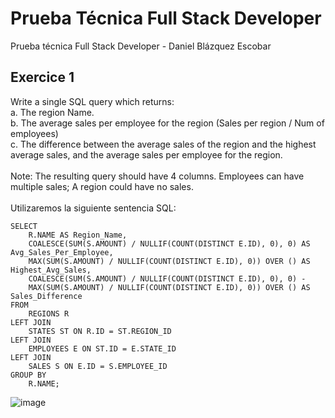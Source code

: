 # Prueba Técnica Full Stack Developer
Prueba técnica Full Stack Developer - Daniel Blázquez Escobar
## Exercice 1
Write a single SQL query which returns:<br>
a. The region Name.<br>
b. The average sales per employee for the region (Sales per region / Num of
employees)<br>
c. The difference between the average sales of the region and the highest average
sales, and the average sales per employee for the region.
<br><br>
Note: The resulting query should have 4 columns. Employees can have multiple sales; A region
could have no sales.<br>
<br>
Utilizaremos la siguiente sentencia SQL:

```
SELECT 
    R.NAME AS Region_Name,
    COALESCE(SUM(S.AMOUNT) / NULLIF(COUNT(DISTINCT E.ID), 0), 0) AS Avg_Sales_Per_Employee,
    MAX(SUM(S.AMOUNT) / NULLIF(COUNT(DISTINCT E.ID), 0)) OVER () AS Highest_Avg_Sales,
    COALESCE(SUM(S.AMOUNT) / NULLIF(COUNT(DISTINCT E.ID), 0), 0) - 
    MAX(SUM(S.AMOUNT) / NULLIF(COUNT(DISTINCT E.ID), 0)) OVER () AS Sales_Difference
FROM 
    REGIONS R
LEFT JOIN 
    STATES ST ON R.ID = ST.REGION_ID
LEFT JOIN 
    EMPLOYEES E ON ST.ID = E.STATE_ID
LEFT JOIN 
    SALES S ON E.ID = S.EMPLOYEE_ID
GROUP BY 
    R.NAME;
```

![image](https://github.com/ZenQ98/FSD_TEST/assets/143850708/41159081-dece-41b0-8a2a-0a3b6bef8ef7)
